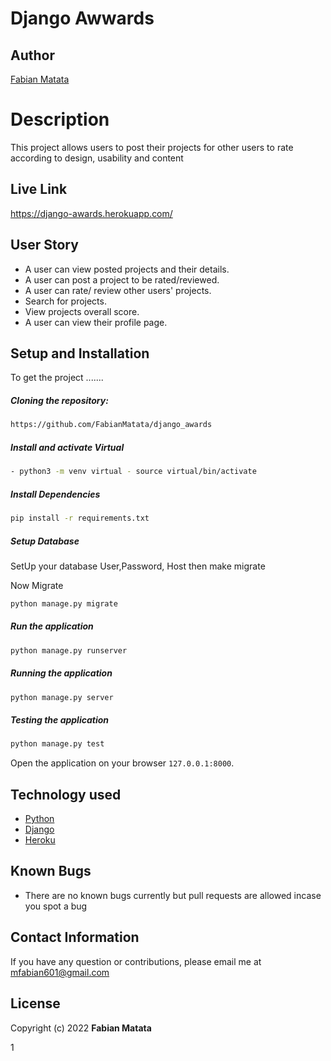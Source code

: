 # Django Awwards

## Author
[Fabian Matata](https://github.com/FabianMatata)  

  
# Description  
This project allows users to post their projects for other users to rate according to design, usability and content 

##  Live Link  
https://django-awards.herokuapp.com/
  
## User Story  
* A user can view posted projects and their details.  
* A user can post a project to be rated/reviewed. 
* A user can rate/ review other users' projects.  
* Search for projects.  
* View projects overall score.
* A user can view their profile page. 
  

## Setup and Installation  
To get the project .......  
  
##### Cloning the repository:  
 ```bash 
https://github.com/FabianMatata/django_awards
```
##### Install and activate Virtual  
 ```bash 
- python3 -m venv virtual - source virtual/bin/activate  
```  
##### Install Dependencies  
 ```bash 
 pip install -r requirements.txt 
```  
 ##### Setup Database  
  SetUp your database User,Password, Host then make migrate  
 
 Now Migrate  
 ```bash 
 python manage.py migrate 
```
##### Run the application  
 ```bash 
 python manage.py runserver 
``` 
##### Running the application  
 ```bash 
 python manage.py server 
```
##### Testing the application  
 ```bash 
 python manage.py test 
```
Open the application on your browser `127.0.0.1:8000`.  
  
  
## Technology used  
  
* [Python](https://www.python.org/)  
* [Django](https://docs.djangoproject.com/en/2.2/)  
* [Heroku](https://heroku.com)  
  
  
## Known Bugs  
* There are no known bugs currently but pull requests are allowed incase you spot a bug  
  
## Contact Information   
If you have any question or contributions, please email me at mfabian601@gmail.com
  
## License 

Copyright (c) 2022 **Fabian Matata**

1
 
 
 


 